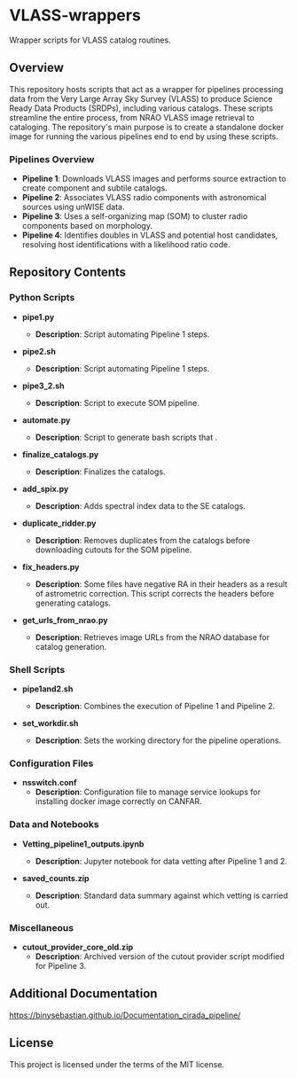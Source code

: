 # VLASS-wrappers
Wrapper scripts for VLASS catalog routines.


## Overview
This repository hosts scripts that act as a wrapper for pipelines processing data from the Very Large Array Sky Survey (VLASS) to produce Science Ready Data Products (SRDPs), including various catalogs. These scripts streamline the entire process, from NRAO VLASS image retrieval to cataloging. The repository's main purpose is to create a standalone docker image for running the various pipelines end to end by using these scripts.


### Pipelines Overview

- **Pipeline 1**: Downloads VLASS images and performs source extraction to create component and subtile catalogs.
- **Pipeline 2**: Associates VLASS radio components with astronomical sources using unWISE data.
- **Pipeline 3**: Uses a self-organizing map (SOM) to cluster radio components based on morphology.
- **Pipeline 4**: Identifies doubles in VLASS and potential host candidates, resolving host identifications with a likelihood ratio code.

## Repository Contents

### Python Scripts

- **pipe1.py**
  - **Description**: Script automating Pipeline 1 steps.
  
- **pipe2.sh**
  - **Description**: Script automating Pipeline 1 steps.

- **pipe3_2.sh**
  - **Description**: Script to execute SOM pipeline.

- **automate.py**
  - **Description**: Script to generate bash scripts that .

- **finalize_catalogs.py**
  - **Description**: Finalizes the catalogs.

- **add_spix.py**
  - **Description**: Adds spectral index data to the SE catalogs.

- **duplicate_ridder.py**
  - **Description**: Removes duplicates from the catalogs before downloading cutouts for the SOM pipeline.

- **fix_headers.py**
  - **Description**: Some files have negative RA in their headers as a result of astrometric correction. This script corrects the headers before generating catalogs.

- **get_urls_from_nrao.py**
  - **Description**: Retrieves image URLs from the NRAO database for catalog generation.

### Shell Scripts

- **pipe1and2.sh**
  - **Description**: Combines the execution of Pipeline 1 and Pipeline 2.

- **set_workdir.sh**
  - **Description**: Sets the working directory for the pipeline operations.

### Configuration Files

- **nsswitch.conf**
  - **Description**: Configuration file to manage service lookups for installing docker image correctly on CANFAR.

### Data and Notebooks

- **Vetting_pipeline1_outputs.ipynb**
  - **Description**: Jupyter notebook for data vetting after Pipeline 1 and 2.

- **saved_counts.zip**
  - **Description**: Standard data summary against which vetting is carried out.

### Miscellaneous

- **cutout_provider_core_old.zip**
  - **Description**: Archived version of the cutout provider script modified for Pipeline 3.
 

## Additional Documentation

https://binysebastian.github.io/Documentation_cirada_pipeline/


## License
This project is licensed under the terms of the MIT license.
